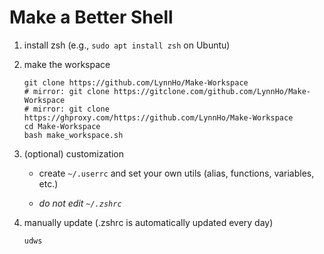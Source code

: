 # Make a Better Shell
1. install zsh (e.g., `sudo apt install zsh` on Ubuntu)
2. make the workspace

    ```console
    git clone https://github.com/LynnHo/Make-Workspace
    # mirror: git clone https://gitclone.com/github.com/LynnHo/Make-Workspace
    # mirror: git clone https://ghproxy.com/https://github.com/LynnHo/Make-Workspace
    cd Make-Workspace
    bash make_workspace.sh
    ```

3. (optional) customization

   + create `~/.userrc` and set your own utils (alias, functions, variables, etc.)
  
   + *do not edit `~/.zshrc`*

5. manually update (.zshrc is automatically updated every day)

    ```console
    udws
    ```
